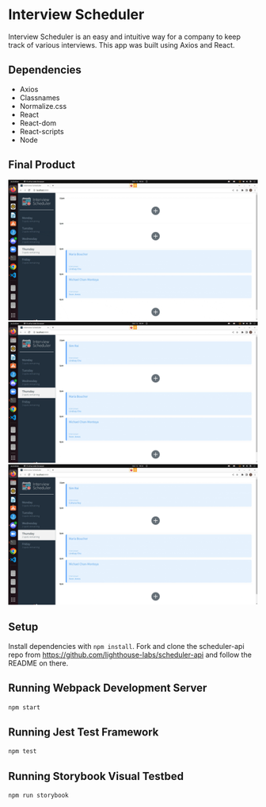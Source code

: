 # Interview Scheduler
Interview Scheduler is an easy and intuitive way for a company to keep track of various interviews. This app was built using Axios and React.
## Dependencies
- Axios
- Classnames
- Normalize.css
- React
- React-dom
- React-scripts
- Node

## Final Product
!["A gif of the add feature"](https://github.com/SimRai32/scheduler2/blob/master/docs/Add.gif?raw=true)
!["A gif of the edit feature"](https://github.com/SimRai32/scheduler2/blob/master/docs/Edit.gif?raw=true)
!["A gif of the delete feature"](https://github.com/SimRai32/scheduler2/blob/master/docs/Delete.gif?raw=true)
## Setup

Install dependencies with `npm install`.
Fork and clone the scheduler-api repo from https://github.com/lighthouse-labs/scheduler-api and follow the README on there.

## Running Webpack Development Server

```sh
npm start
```

## Running Jest Test Framework

```sh
npm test
```

## Running Storybook Visual Testbed

```sh
npm run storybook
```

